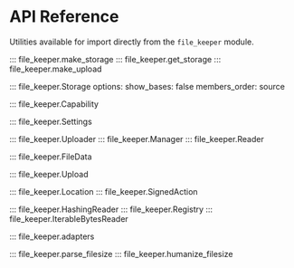 # API Reference

Utilities available for import directly from the `file_keeper` module.

::: file_keeper.make_storage
::: file_keeper.get_storage
::: file_keeper.make_upload

::: file_keeper.Storage
    options:
        show_bases: false
        members_order: source

::: file_keeper.Capability

::: file_keeper.Settings

::: file_keeper.Uploader
::: file_keeper.Manager
::: file_keeper.Reader

::: file_keeper.FileData

::: file_keeper.Upload

::: file_keeper.Location
::: file_keeper.SignedAction


::: file_keeper.HashingReader
::: file_keeper.Registry
::: file_keeper.IterableBytesReader


::: file_keeper.adapters

::: file_keeper.parse_filesize
::: file_keeper.humanize_filesize
